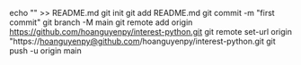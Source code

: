   echo "" >> README.md
  git init
  git add README.md
  git commit -m "first commit"
  git branch -M main
  git remote add origin https://github.com/hoanguyenpy/interest-python.git
  git remote set-url origin "https://hoanguyenpy@github.com/hoanguyenpy/interest-python.git
  git push -u origin main
